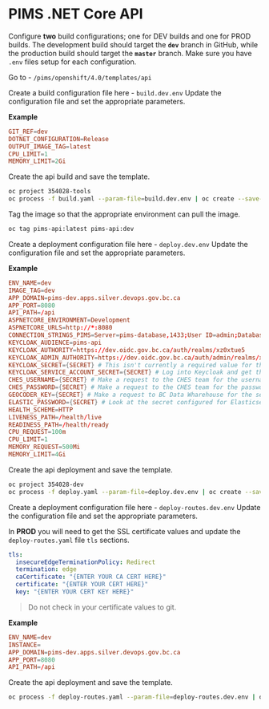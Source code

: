 # PIMS .NET Core API

Configure **two** build configurations; one for DEV builds and one for PROD builds. The development build should target the **`dev`** branch in GitHub, while the production build should target the **`master`** branch. Make sure you have `.env` files setup for each configuration.

Go to - `/pims/openshift/4.0/templates/api`

Create a build configuration file here - `build.dev.env`
Update the configuration file and set the appropriate parameters.

**Example**

```conf
GIT_REF=dev
DOTNET_CONFIGURATION=Release
OUTPUT_IMAGE_TAG=latest
CPU_LIMIT=1
MEMORY_LIMIT=2Gi
```

Create the api build and save the template.

```bash
oc project 354028-tools
oc process -f build.yaml --param-file=build.dev.env | oc create --save-config=true -f -
```

Tag the image so that the appropriate environment can pull the image.

```bash
oc tag pims-api:latest pims-api:dev
```

Create a deployment configuration file here - `deploy.dev.env`
Update the configuration file and set the appropriate parameters.

**Example**

```conf
ENV_NAME=dev
IMAGE_TAG=dev
APP_DOMAIN=pims-dev.apps.silver.devops.gov.bc.ca
APP_PORT=8080
API_PATH=/api
ASPNETCORE_ENVIRONMENT=Development
ASPNETCORE_URLS=http://*:8080
CONNECTION_STRINGS_PIMS=Server=pims-database,1433;User ID=admin;Database=pims
KEYCLOAK_AUDIENCE=pims-api
KEYCLOAK_AUTHORITY=https://dev.oidc.gov.bc.ca/auth/realms/xz0xtue5
KEYCLOAK_ADMIN_AUTHORITY=https://dev.oidc.gov.bc.ca/auth/admin/realms/xz0xtue5
KEYCLOAK_SECRET={SECRET} # This isn't currently a required value for the api configuration.
KEYCLOAK_SERVICE_ACCOUNT_SECRET={SECRET} # Log into Keycloak and get the pims-service-account secret.
CHES_USERNAME={SECRET} # Make a request to the CHES team for the username.
CHES_PASSWORD={SECRET} # Make a request to the CHES team for the password.
GEOCODER_KEY={SECRET} # Make a request to BC Data Wharehouse for the secret.
ELASTIC_PASSWORD={SECRET} # Look at the secret configured for Elasticsearch.
HEALTH_SCHEME=HTTP
LIVENESS_PATH=/health/live
READINESS_PATH=/health/ready
CPU_REQUEST=100m
CPU_LIMIT=1
MEMORY_REQUEST=500Mi
MEMORY_LIMIT=4Gi
```

Create the api deployment and save the template.

```bash
oc project 354028-dev
oc process -f deploy.yaml --param-file=deploy.dev.env | oc create --save-config=true -f -
```

Create a deployment configuration file here - `deploy-routes.dev.env`
Update the configuration file and set the appropriate parameters.

In **PROD** you will need to get the SSL certificate values and update the `deploy-routes.yaml` file `tls` sections.

```yaml
tls:
  insecureEdgeTerminationPolicy: Redirect
  termination: edge
  caCertificate: "{ENTER YOUR CA CERT HERE}"
  certificate: "{ENTER YOUR CERT HERE}"
  key: "{ENTER YOUR CERT KEY HERE}"
```

> Do not check in your certificate values to git.

**Example**

```conf
ENV_NAME=dev
INSTANCE=
APP_DOMAIN=pims-dev.apps.silver.devops.gov.bc.ca
APP_PORT=8080
API_PATH=/api
```

Create the api deployment and save the template.

```bash
oc process -f deploy-routes.yaml --param-file=deploy-routes.dev.env | oc create --save-config=true -f -
```
